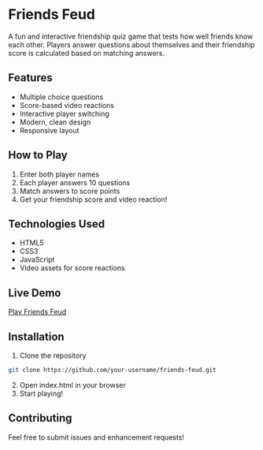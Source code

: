 # Friends Feud

A fun and interactive friendship quiz game that tests how well friends know each other. Players answer questions about themselves and their friendship score is calculated based on matching answers.

## Features
- Multiple choice questions
- Score-based video reactions
- Interactive player switching
- Modern, clean design
- Responsive layout

## How to Play
1. Enter both player names
2. Each player answers 10 questions
3. Match answers to score points
4. Get your friendship score and video reaction!

## Technologies Used
- HTML5
- CSS3
- JavaScript
- Video assets for score reactions

## Live Demo
[Play Friends Feud](https://your-username.github.io/friends-feud)

## Installation
1. Clone the repository
```bash
git clone https://github.com/your-username/friends-feud.git
```
2. Open index.html in your browser
3. Start playing!

## Contributing
Feel free to submit issues and enhancement requests! 